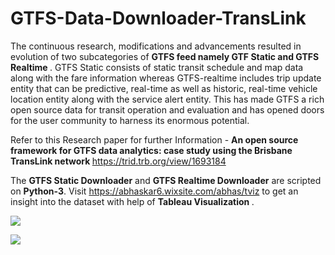 # GTFS-Data-Downloader-TransLink

<p>

The continuous research, modifications and advancements resulted in evolution of two subcategories of <b> GTFS feed namely GTF Static and GTFS Realtime </b>. GTFS Static consists of static transit schedule and map data along with the fare information whereas GTFS-realtime includes trip update entity that can be predictive, real-time as well as historic, real-time vehicle location entity along with the service alert entity. This has made GTFS a rich open  source data for transit operation and evaluation and has opened doors for the user community to harness its enormous potential. 

</p>


<p>
  
Refer to this Research paper for further Information - <b> An open source framework for GTFS data analytics: case study using the Brisbane TransLink network </b> https://trid.trb.org/view/1693184

</p>

<p>
  
The <b> GTFS Static Downloader</b> and <b>GTFS Realtime Downloader</b> are scripted on <b>Python-3</b>. Visit https://abhaskar6.wixsite.com/abhas/tviz to get an insight into the dataset with help of <b> Tableau Visualization </b>.

</p>
<p>
<div class='tableauPlaceholder' id='viz1596778295895' style='position: relative'><noscript><a href='#'><img alt=' ' src='https:&#47;&#47;public.tableau.com&#47;static&#47;images&#47;QD&#47;QDJJX825B&#47;1_rss.png' style='border: none' /></a></noscript><object class='tableauViz'  style='display:none;'><param name='host_url' value='https%3A%2F%2Fpublic.tableau.com%2F' /> <param name='embed_code_version' value='3' /> <param name='path' value='shared&#47;QDJJX825B' /> <param name='toolbar' value='yes' /><param name='static_image' value='https:&#47;&#47;public.tableau.com&#47;static&#47;images&#47;QD&#47;QDJJX825B&#47;1.png' /> <param name='animate_transition' value='yes' /><param name='display_static_image' value='yes' /><param name='display_spinner' value='yes' /><param name='display_overlay' value='yes' /><param name='display_count' value='yes' /><param name='language' value='en' /></object></div> 
</p>
<p>   </p>
<div class='tableauPlaceholder' id='viz1596778148935' style='position: relative'><noscript><a href='#'><img alt=' ' src='https:&#47;&#47;public.tableau.com&#47;static&#47;images&#47;Tr&#47;TransitLocation&#47;VisualizingPublicTransportOperation&#47;1_rss.png' style='border: none' /></a></noscript><object class='tableauViz'  style='display:none;'><param name='host_url' value='https%3A%2F%2Fpublic.tableau.com%2F' /> <param name='embed_code_version' value='3' /> <param name='site_root' value='' /><param name='name' value='TransitLocation&#47;VisualizingPublicTransportOperation' /><param name='tabs' value='no' /><param name='toolbar' value='yes' /><param name='static_image' value='https:&#47;&#47;public.tableau.com&#47;static&#47;images&#47;Tr&#47;TransitLocation&#47;VisualizingPublicTransportOperation&#47;1.png' /> <param name='animate_transition' value='yes' /><param name='display_static_image' value='yes' /><param name='display_spinner' value='yes' /><param name='display_overlay' value='yes' /><param name='display_count' value='yes' /><param name='language' value='en' /></object></div>             

